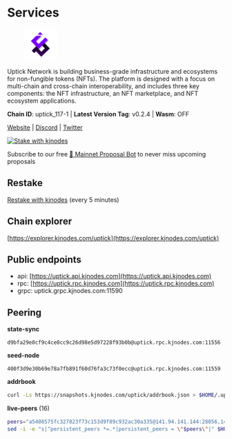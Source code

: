 # Services

<figure><img src="https://raw.githubusercontent.com/kj89/cosmos-images/main/logos/uptick.png" alt=""><figcaption></figcaption></figure>

Uptick Network is building business-grade infrastructure and  ecosystems for non-fungible tokens (NFTs). The platform is  designed with a focus on multi-chain and cross-chain interoperability,  and includes three key components: the NFT infrastructure, an NFT  marketplace, and NFT ecosystem applications.

**Chain ID**: uptick_117-1 | **Latest Version Tag**: v0.2.4 | **Wasm**: OFF

[Website](https://uptick.network) | [Discord](https://discord.gg/UzeHS7fu5H) | [Twitter](https://twitter.com/uptickproject)

[![Stake with kjnodes](https://i.ibb.co/cr44Q8j/button-stake-with-kjnodes.png)](https://restake.app/uptick/uptickvaloper1jqpaf0vgzlxvjx5meq8huweuv2nguqe20seefq)

Subscribe to our free [🤖 Mainnet Proposal Bot](https://t.me/kjnodes_proposal_bot) to never miss upcoming proposals

## Restake

[Restake with kjnodes](https://restake.app/uptick/uptickvaloper1jqpaf0vgzlxvjx5meq8huweuv2nguqe20seefq) (every 5 minutes)
## Chain explorer
[https://explorer.kjnodes.com/uptick](https://explorer.kjnodes.com/uptick)

## Public endpoints

* api: [https://uptick.api.kjnodes.com](https://uptick.api.kjnodes.com)
* rpc: [https://uptick.rpc.kjnodes.com](https://uptick.rpc.kjnodes.com)
* grpc: uptick.grpc.kjnodes.com:11590

## Peering

**state-sync**

```text
d9bfa29e0cf9c4ce0cc9c26d98e5d97228f93b0b@uptick.rpc.kjnodes.com:11556
```

**seed-node**

```text
400f3d9e30b69e78a7fb891f60d76fa3c73f0ecc@uptick.rpc.kjnodes.com:11559
```

**addrbook**
```bash
curl -Ls https://snapshots.kjnodes.com/uptick/addrbook.json > $HOME/.uptickd/config/addrbook.json
```

**live-peers** (16)
```bash
peers="a5408575fc327823f73c153d9f89c932ac30a335@141.94.141.144:28056,14ca9d73314dd519bc0b0be8511c88f85fe6873e@46.4.81.204:17656,f9106c0608ff93da93188651ab4b57731b0155be@159.69.73.104:26656,b2bcb66f270153791b19e16ff23ddfec096f7097@142.132.202.50:41656,29269b318b35005b4ac39d010cbc3c41a5ab0833@185.144.99.33:26656,f05733da50967e3955e11665b1901d36291dfaee@65.108.195.30:21656,81ccbba5cba98cf89bcca74f271380b53afed4c4@154.26.130.207:27656,755c376ec8df0c6fce6d3e28f3d9054de4fe456f@81.30.157.35:17656,ffd85619e0baed6ad09eec1e9c1651ded8e00b3b@82.165.186.119:26656,038aca614e49ec4e5e3a06c875976a94c478cb09@65.108.195.29:21656,e88413ee7153be8a9053165a60ad55492a8e300a@65.109.94.250:29656,f2710fe78495a0645b690dbf9296b5d62bc2a39f@148.113.6.229:20456,e71bae28852a0b603f7360ec17fe91e7f065f324@142.132.253.112:35656,34d28eeb7be1b245fd64ba2df4cdf62b5eb60dd3@202.61.240.155:30001,80b3a64bf50e54178489f15ab96574d53fd83d95@161.97.145.13:15656,d9bfa29e0cf9c4ce0cc9c26d98e5d97228f93b0b@65.109.88.38:11556"
sed -i -e "s|^persistent_peers *=.*|persistent_peers = \"$peers\"|" $HOME/.uptickd/config/config.toml
```
